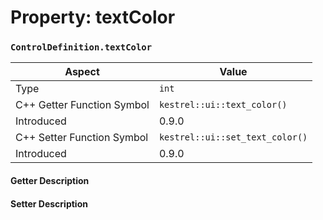 
# Property: textColor
### `ControlDefinition.textColor`

| Aspect | Value |
| --- | --- |
| Type | `int` |
| C++ Getter Function Symbol | `kestrel::ui::text_color()` |
| Introduced | 0.9.0 |
| C++ Setter Function Symbol | `kestrel::ui::set_text_color()` |
| Introduced | 0.9.0 |

#### Getter Description

#### Setter Description

